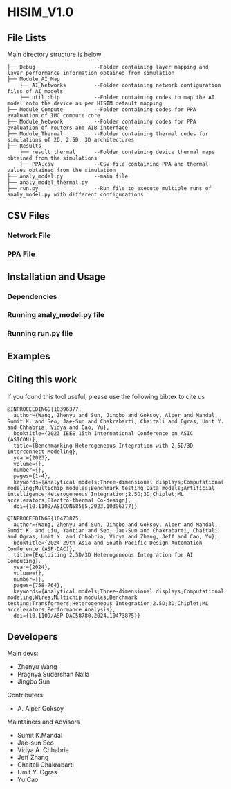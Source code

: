 # HISIM_V1.0

## File Lists
Main directory structure is below
```
├── Debug                   --Folder containing layer mapping and layer performance information obtained from simulation
├── Module_AI_Map
    ├── AI_Networks         --Folder containing network configuration files of AI models
    ├── util_chip           --Folder containing codes to map the AI model onto the device as per HISIM default mapping
├── Module_Compute          --Folder containing codes for PPA evaluation of IMC compute core
├── Module_Network          --Folder containing codes for PPA evaluation of routers and AIB interface
├── Module_Thermal          --Folder containing thermal codes for simulations of 2D, 2.5D, 3D architectures
├── Results
    ├── result_thermal      --Folder containing device thermal maps obtained from the simulations
    ├── PPA.csv             --CSV file containing PPA and thermal values obtained from the simulation 
├── analy_model.py          --main file
├── analy_model_thermal.py
├── run.py                  --Run file to execute multiple runs of analy_model.py with different configurations
```

## CSV Files

### Network File

### PPA File

## Installation and Usage

### Dependencies

### Running analy_model.py file

### Running run.py file

## Examples

## Citing this work
If you found this tool useful, please use the following bibtex to cite us
```
@INPROCEEDINGS{10396377,
  author={Wang, Zhenyu and Sun, Jingbo and Goksoy, Alper and Mandal, Sumit K. and Seo, Jae-Sun and Chakrabarti, Chaitali and Ogras, Umit Y. and Chhabria, Vidya and Cao, Yu},
  booktitle={2023 IEEE 15th International Conference on ASIC (ASICON)}, 
  title={Benchmarking Heterogeneous Integration with 2.5D/3D Interconnect Modeling}, 
  year={2023},
  volume={},
  number={},
  pages={1-4},
  keywords={Analytical models;Three-dimensional displays;Computational modeling;Multichip modules;Benchmark testing;Data models;Artificial intelligence;Heterogeneous Integration;2.5D;3D;Chiplet;ML accelerators;Electro-thermal Co-design},
  doi={10.1109/ASICON58565.2023.10396377}}

@INPROCEEDINGS{10473875,
  author={Wang, Zhenyu and Sun, Jingbo and Goksoy, Alper and Mandal, Sumit K. and Liu, Yaotian and Seo, Jae-Sun and Chakrabarti, Chaitali and Ogras, Umit Y. and Chhabria, Vidya and Zhang, Jeff and Cao, Yu},
  booktitle={2024 29th Asia and South Pacific Design Automation Conference (ASP-DAC)}, 
  title={Exploiting 2.5D/3D Heterogeneous Integration for AI Computing}, 
  year={2024},
  volume={},
  number={},
  pages={758-764},
  keywords={Analytical models;Three-dimensional displays;Computational modeling;Wires;Multichip modules;Benchmark testing;Transformers;Heterogeneous Integration;2.5D;3D;Chiplet;ML accelerators;Performance Analysis},
  doi={10.1109/ASP-DAC58780.2024.10473875}}

```
## Developers
Main devs:
* Zhenyu Wang 
* Pragnya Sudershan Nalla
* Jingbo Sun

Contributers:
* A. Alper Goksoy
  
Maintainers and Advisors
* Sumit K.Mandal
* Jae-sun Seo
* Vidya A. Chhabria
* Jeff Zhang
* Chaitali Chakrabarti
* Umit Y. Ogras
* Yu Cao
